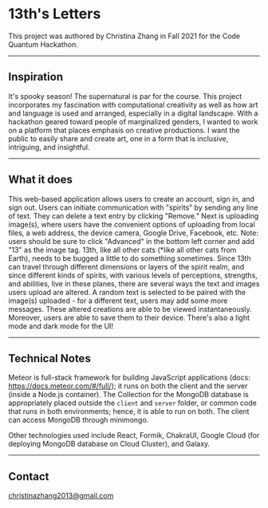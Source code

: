 # 13th's Letters

This project was authored by Christina Zhang in Fall 2021 for the Code Quantum Hackathon.

- - - -
## Inspiration
It's spooky season! The supernatural is par for the course. This project incorporates my fascination with computational creativity as well as how art and language is used and arranged, especially in a digital landscape. With a hackathon geared toward people of marginalized genders, I wanted to work on a platform that places emphasis on creative productions. I want the public to easily share and create art, one in a form that is inclusive, intriguing, and insightful.

- - - -
## What it does
This web-based application allows users to create an account, sign in, and sign out. Users can initiate communication with "spirits" by sending any line of text. They can delete a text entry by clicking "Remove." Next is uploading image(s), where users have the convenient options of uploading from local files, a web address, the device camera, Google Drive, Facebook, etc. Note: users should be sure to click "Advanced" in the bottom left corner and add "13" as the image tag. 13th, like all other cats (*like all other cats from Earth), needs to be bugged a little to do something sometimes. Since 13th can travel through different dimensions or layers of the spirit realm, and since different kinds of spirits, with various levels of perceptions, strengths, and abilities, live in these planes, there are several ways the text and images users upload are altered. A random text is selected to be paired with the image(s) uploaded - for a different text, users may add some more messages. These altered creations are able to be viewed instantaneously. Moreover, users are able to save them to their device. There's also a light mode and dark mode for the UI!

- - - -
## Technical Notes
Meteor is full-stack framework for building JavaScript applications (docs: https://docs.meteor.com/#/full/); it runs on both the client and the server (inside a Node.js container). The Collection for the MongoDB database is appropriately placed outside the `client` and `server` folder, or common code that runs in both environments; hence, it is able to run on both. The client can access MongoDB through minimongo. 

Other technologies used include React, Formik, ChakraUI, Google Cloud (for deploying MongoDB database on Cloud Cluster), and Galaxy.

- - - -
## Contact
christinazhang2013@gmail.com
